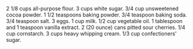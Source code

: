2 1/8 cups all-purpose flour.
3 cups white sugar.
3/4 cup unsweetened cocoa powder.
1 1/2 teaspoons baking powder.
3/4 teaspoon baking soda.
3/4 teaspoon salt.
3 eggs.
1 cup milk.
1/2 cup vegetable oil.
1 tablespoon and 1 teaspoon vanilla extract.
2 (20 ounce) cans pitted sour cherries.
1/4 cup cornstarch.
3 cups heavy whipping cream.
1/3 cup confectioners' sugar.